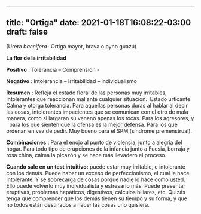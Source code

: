 
---
title: "Ortiga"
date: 2021-01-18T16:08:22-03:00
draft: false
--- 
        

 

 



(Urera
 *baccifera-* Ortiga mayor, brava o pyno
 guazú)


**La flor de la irritabilidad** 
 


**Positivo** : Tolerancia –
 Comprensión - 


**Negativo** : Intolerancia –
 Irritabilidad – individualismo


**Resumen** : Refleja
 el estado floral de las
 personas muy
 irritables, intolerantes que reaccionan mal ante cualquier situación.  Estado urticante. Calma y otorga tolerancia.
Para
 aquellas
 personas duras al hablar al decir las cosas, intolerantes impacientes que se
 comunican con el otro de mala manera, como si largaran su veneno apenas los
 tocas. Para los agresores, y   para los que sienten que la ofensa es la
 mejor defensa. Para los que ordenan en vez de pedir. Muy
 bueno para el SPM (síndrome premenstrual).


**Combinaciones** :
Para el enojo al punto de violencia, junto a alegría del hogar.
Para todo tipo de erupciones de la infancia junto a Fucsia, borraja y
 rosa china, calma la picazón y se hace más llevadero el proceso.
 


**Cuando sale en un test intuitivo:**  puede estar muy irritable, e intolerante con los
 demás. Puede haber un exceso de perfeccionismo, el cual le hace intolerante. Y
 se sobrecarga de cosas porque nadie lo hace como usted. Ello puede volverlo muy
 individualista y estresarlo más.
Puede presentar
 eruptivas, problemas hepáticos, digestivos, cálculos biliares, etc.
Quizás tenga que
 comprender que los demás tienen su tiempo y su forma, y que no todos están
 destinados a hacer las cosas uno quisiera.



